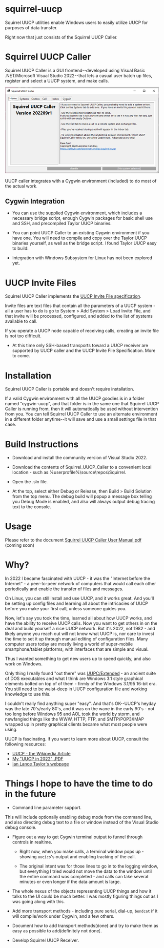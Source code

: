 # squirrel-uucp

Squirrel UUCP utilities enable Windows users to easily utilize UUCP for purposes of data transfer.

Right now that just consists of the Squirrel UUCP Caller.
 
# Squirrel UUCP Caller

Squirrel UUCP Caller is a GUI frontend--developed using Visual Basic .NET/Microsoft Visual Studio 2022--that lets a casual user batch up files, register and select a UUCP system, and make calls.

![Squirrel UUCP Caller - Screenshot Of Main Window](https://github.com/lawrencecandilas/squirrel-uucp/blob/main/Squirrel_UUCP_Caller/App%20Screenshots/Squirrel%20UUCP%20Caller%20-%20Home%20Tab.png?raw=true)

UUCP caller integrates with a Cygwin environment (included) to do most of the actual work.  

## Cygwin Integration

- You can use the supplied Cygwin environment, which includes a necessary bridge script, enough Cygwin packages for basic shell use and SSH, and precompiled Taylor UUCP binaries.

- You can point UUCP Caller to an existing Cygwin environment if you have one.  You will need to compile and copy over the Taylor UUCP binaries yourself, as well as the bridge script.  I found Taylor UUCP easy to build.

- Integration with Windows Subsystem for Linux has not been explored yet.

# UUCP Invite Files

Squirrel UUCP Caller implements the [UUCP Invite File specification](https://github.com/lawrencecandilas/craziness/tree/main/UUCP%20Invite%20File%20Specification).

Invite files are text files that contain all the parameters of a UUCP system - all a user has to do is go to System > Add System > Load Invite File, and that invite will be processed, configured, and added to the list of systems available to call.

If you operate a UUCP node capable of receiving calls, creating an invite file is not too difficult.

* At this time only SSH-based transports toward a UUCP receiver are supported by UUCP caller and the UUCP Invite File Specification.  More to come.

# Installation

Squirrel UUCP Caller is portable and doesn't require installation.

If a valid Cygwin environment with all the UUCP goodies is in a folder named "cygwin-uucp", and that folder is in the same one that Squirrel UUCP Caller is running from, then it will automatically be used without intervention from you.  You can tell Squirrel UUCP Caller to use an alternate environment in a different folder anytime--it will save and use a small settings file in that case. 

# Build Instructions

* Download and install the community version of Visual Studio 2022.

* Download the contents of Squirrel_UUCP_Caller to a convenient local location - such as %userprofile%\source\repos\Squirrel.

* Open the .sln file.

* At the top, select either Debug or Release, then Build > Build Solution from the top menu.  The debug build will popup a message box telling you Debug Mode is enabled, and also will always output debug tracing text to the console.

# Usage

Please refer to the document [Squirrel UUCP Caller User Manual.pdf](https://github.com/lawrencecandilas/squirrel-uucp/blob/main/Documentation/Squirrel%20UUCP%20Caller%20User%20Manual.pdf) (coming soon)

# Why?

In 2022 I became fascinated with UUCP - it was the "Internet before the Internet" - a peer-to-peer network of computers that would call each other periodically and enable the transfer of files and messages.

On Linux, you can still install and use UUCP, and it works great.  And you'll be setting up config files and learning all about the intricacies of UUCP before you make your first call, unless someone guides you.  

Now, let's say you took the time, learned all about how UUCP works, and have the ability to receive UUCP calls.  Now you want to get others in on the deal and build yourself a nice UUCP network.  But it's 2022, not 1982 - and likely anyone you reach out will not know what UUCP is, nor care to invest the time to set it up through manual editing of configuration files.  Many computer users today are mostly living a world of super-mobile smartphone/tablet platforms; with interfaces that are simple and visual.

Thus I wanted something to get new users up to speed quickly, and also work on Windows.  

Only thing I really found "out there" was [UUPC/Extended](https://www.uupc.net/) - an ancient suite of DOS executables and what I think are Windows 3.1 style graphical elements bolted on top of of them - firmly of the Windows 3.1/95 16-bit era.  You still need to be waist-deep in UUCP configuration file and working knowledge to use this.  

I couldn't really find anything super "easy".   And that's OK--UUCP's heyday was the late 70's/early 80's, and it was on the wane in the early 90's - not too long before Windows 95 and AOL took the world by storm, and newfangled things like the WWW, HTTP, FTP, and SMTP/POP3/IMAP wrapped up in pretty graphical clients became what most people were using.

UUCP is fascinating.  If you want to learn more about UUCP, consult the following resources:

* [UUCP - the Wikipedia Article](https://en.wikipedia.org/wiki/UUCP)
* [My "UUCP in 2022" .PDF](https://github.com/lawrencecandilas/craziness/tree/main/UUCP%20in%202022)
* [Ian Lance Taylor's webpage](https://www.airs.com/ian/software.html)

# Things I hope to have the time to do in the future

- Command line parameter support.

This will include optionally enabling debug mode from the command line, and also directing debug text to a file or window instead of the Visual Studio debug console.

- Figure out a way to get Cygwin terminal output to funnel through controls in realtime.  

	- Right now, when you make calls, a terminal window pops up - showing `uucico`'s output and enabling tracking of the call.

	- The original intent was for those lines to go in to the logging window, but everything I tried would not move the data to the window until the entire command was completed - and calls can take several minutes or even longer if the data amount is large.

- The whole nexus of the objects representing UUCP things and how it talks to the UI could be much better.  I was mostly figuring things out as I was going along with this.

- Add more transport methods - including pure serial, dial-up, `bondcat` if it will compile/work under Cygwin, and a few others.

- Document how to add transport methods(done) and try to make them as easy as possible to add(definitely not done).

- Develop Squirrel UUCP Receiver.



